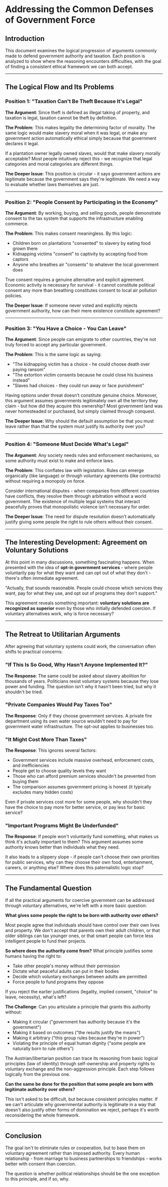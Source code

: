 # Addressing the Common Defenses of Government Force

## Introduction

This document examines the logical progression of arguments commonly made to defend government authority and taxation. Each position is analyzed to show where the reasoning encounters difficulties, with the goal of finding a consistent ethical framework we can both accept.

---

## The Logical Flow and Its Problems

### Position 1: "Taxation Can't Be Theft Because It's Legal"

**The Argument**: Since theft is defined as illegal taking of property, and taxation is legal, taxation cannot be theft by definition.

**The Problem**: This makes legality the determining factor of morality. The same logic would make slavery moral when it was legal, or make any government action automatically ethical simply because that government declares it legal. 

If a plantation owner legally owned slaves, would that make slavery morally acceptable? Most people intuitively reject this - we recognize that legal categories and moral categories are different things.

**The Deeper Issue**: This position is circular - it says government actions are legitimate because the government says they're legitimate. We need a way to evaluate whether laws themselves are just.

---

### Position 2: "People Consent by Participating in the Economy"

**The Argument**: By working, buying, and selling goods, people demonstrate consent to the tax system that supports the infrastructure enabling commerce.

**The Problem**: This makes consent meaningless. By this logic:
- Children born on plantations "consented" to slavery by eating food grown there
- Kidnapping victims "consent" to captivity by accepting food from captors
- Anyone who breathes air "consents" to whatever the local government does

True consent requires a genuine alternative and explicit agreement. Economic activity is necessary for survival - it cannot constitute political consent any more than breathing constitutes consent to local air pollution policies.

**The Deeper Issue**: If someone never voted and explicitly rejects government authority, how can their mere existence constitute agreement?

---

### Position 3: "You Have a Choice - You Can Leave"

**The Argument**: Since people can emigrate to other countries, they're not truly forced to accept any particular government.

**The Problem**: This is the same logic as saying:
- "The kidnapping victim has a choice - he could choose death over paying ransom"
- "The extortion victim consents because he could close his business instead"
- "Slaves had choices - they could run away or face punishment"

Having options under threat doesn't constitute genuine choice. Moreover, this argument assumes governments legitimately own all the territory they claim - but how did they acquire this ownership? Most government land was never homesteaded or purchased, but simply claimed through conquest.

**The Deeper Issue**: Why should the default assumption be that you must leave rather than that the system must justify its authority over you?

---

### Position 4: "Someone Must Decide What's Legal"

**The Argument**: Any society needs rules and enforcement mechanisms, so some authority must exist to make and enforce laws.

**The Problem**: This conflates law with legislation. Rules can emerge organically (like language) or through voluntary agreements (like contracts) without requiring a monopoly on force.

Consider international disputes - when companies from different countries have conflicts, they resolve them through arbitration without a world government. The existence of multiple legal systems that interact peacefully proves that monopolistic violence isn't necessary for order.

**The Deeper Issue**: The need for dispute resolution doesn't automatically justify giving some people the right to rule others without their consent.

---

## The Interesting Development: Agreement on Voluntary Solutions

At this point in many discussions, something fascinating happens. When presented with the idea of **opt-in government services** - where people voluntarily pay for what they want and can opt out of what they don't - there's often immediate agreement.

"Actually, that sounds reasonable. People could choose which services they want, pay for what they use, and opt out of programs they don't support."

This agreement reveals something important: **voluntary solutions are recognized as superior** even by those who initially defended coercion. If voluntary alternatives work, why is force necessary?

---

## The Retreat to Utilitarian Arguments

After agreeing that voluntary systems could work, the conversation often shifts to practical concerns:

### "If This Is So Good, Why Hasn't Anyone Implemented It?"

**The Response**: The same could be asked about slavery abolition for thousands of years. Politicians resist voluntary systems because they lose power and funding. The question isn't why it hasn't been tried, but why it shouldn't be tried.

### "Private Companies Would Pay Taxes Too"

**The Response**: Only if they choose government services. A private fire department using its own water source wouldn't need to pay for government water infrastructure. The opt-out applies to businesses too.

### "It Might Cost More Than Taxes"

**The Response**: This ignores several factors:
- Government services include massive overhead, enforcement costs, and inefficiencies
- People get to choose quality levels they want
- Those who can afford premium services shouldn't be prevented from buying them
- The comparison assumes government pricing is honest (it typically excludes many hidden costs)

Even if private services cost more for some people, why shouldn't they have the choice to pay more for better service, or pay less for basic service?

### "Important Programs Might Be Underfunded"

**The Response**: If people won't voluntarily fund something, what makes us think it's actually important to them? This argument assumes some authority knows better than individuals what they need.

It also leads to a slippery slope - if people can't choose their own priorities for public services, why can they choose their own food, entertainment, careers, or anything else? Where does this paternalistic logic stop?

---

## The Fundamental Question

If all the practical arguments for coercive government can be addressed through voluntary alternatives, we're left with a more basic question:

**What gives some people the right to be born with authority over others?**

Most people agree that individuals should have control over their own lives and property. We don't accept that parents own their adult children, or that older siblings can tax younger ones, or that smart people can force less intelligent people to fund their projects.

**So where does the authority come from?** What principle justifies some humans having the right to:
- Take other people's money without their permission
- Dictate what peaceful adults can put in their bodies  
- Decide which voluntary exchanges between adults are permitted
- Force people to fund programs they oppose

If you reject the earlier justifications (legality, implied consent, "choice" to leave, necessity), what's left?

**The Challenge**: Can you articulate a principle that grants this authority without:
- Making it circular ("government has authority because it's the government")
- Making it based on outcomes ("the results justify the means") 
- Making it arbitrary ("this group rules because they're in power")
- Violating the principle of equal human dignity ("some people are naturally born to rule others")

The Austrian/libertarian position can trace its reasoning from basic logical principles (law of identity) through self-ownership and property rights to voluntary exchange and the non-aggression principle. Each step follows logically from the previous one.

**Can the same be done for the position that some people are born with legitimate authority over others?**

This isn't asked to be difficult, but because consistent principles matter. If we can't articulate why governmental authority is legitimate in a way that doesn't also justify other forms of domination we reject, perhaps it's worth reconsidering the whole framework.

---

## Conclusion

The goal isn't to eliminate rules or cooperation, but to base them on voluntary agreement rather than imposed authority. Every human relationship - from marriage to business partnerships to friendships - works better with consent than coercion.

The question is whether political relationships should be the one exception to this principle, and if so, why.